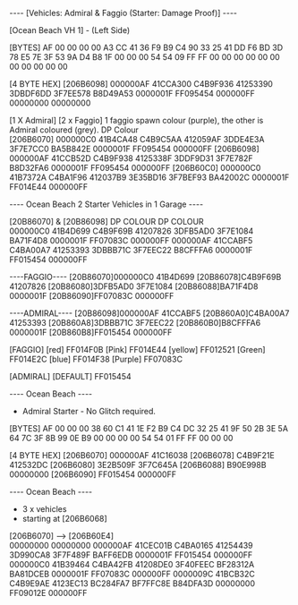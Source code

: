 
---- [Vehicles: Admiral & Faggio (Starter: Damage Proof)] ----

[Ocean Beach VH 1] - (Left Side)

[BYTES]
AF 00 00 00 00 A3 CC 41 36 F9 B9 C4 90 33 25 41 DD F6 BD 3D 78 E5 7E 3F 53 9A D4 B8 1F 00 00 00 54 54 09 FF FF 00 00 00 00 00 00 00 00 00 00 00

[4 BYTE HEX]
[206B6098] 	000000AF 41CCA300 C4B9F936 41253390 3DBDF6DD 3F7EE578 B8D49A53 0000001F FF095454 000000FF 00000000 00000000

[1 X Admiral] [2 x Faggio] 1 faggio spawn colour (purple), the other is Admiral coloured (grey).
																		   DP		Colour   
[206B6070] 	000000C0 41B4CA48 C4B9C5AA 412059AF 3DDE4E3A 3F7E7CC0 BA5B842E 0000001F FF095454 000000FF 
[206B6098] 	000000AF 41CCB52D C4B9F938 4125338F 3DDF9D31 3F7E782F B8D32FA6 0000001F FF095454 000000FF 
[206B60C0] 	000000C0 41B7372A C4BA1F96 412037B9 3E35BD16 3F7BEF93 BA42002C 0000001F FF014E44 000000FF

---- Ocean Beach 2 Starter Vehicles in 1 Garage ----

[20B86070] & [20B86098]											DP		COLOUR																			  DP		  COLOUR		
000000C0 41B4D699 C4B9F69B 41207826 3DFB5AD0 3F7E1084 BA71F4D8 0000001F FF07083C 000000FF 000000AF 41CCABF5 C4BA00A7 41253393 3DBBB71C 3F7EEC22 B8CFFFA6 0000001F FF015454 000000FF

----FAGGIO----
[20B86070]000000C0 41B4D699 
[20B86078]C4B9F69B 41207826 
[20B86080]3DFB5AD0 3F7E1084 
[20B86088]BA71F4D8 0000001F 
[20B86090]FF07083C 000000FF 

----ADMIRAL----
[20B86098]000000AF 41CCABF5 
[20B860A0]C4BA00A7 41253393 
[20B860A8]3DBBB71C 3F7EEC22 
[20B860B0]B8CFFFA6 0000001F 
[20B860B8]FF015454 000000FF

[FAGGIO]
[red]		FF014F0B
[Pink]	 	FF014E44
[yellow] 	FF012521
[Green] 	FF014E2C
[blue] 		FF014F38
[Purple]	FF07083C

[ADMIRAL]
[DEFAULT]	FF015454



---- Ocean Beach ---- 
* Admiral Starter - No Glitch required.

[BYTES]
AF 00 00 00 38 60 C1 41 1E F2 B9 C4 DC 32 25 41 9F 50 2B 3E 5A 64 7C 3F 8B 99 0E B9 00 00 00 00 54 54 01 FF FF 00 00 00

[4 BYTE HEX]
[206B6070] 		000000AF 41C16038 
[206B6078] 		C4B9F21E 412532DC 
[206B6080] 		3E2B509F 3F7C645A 
[206B6088] 		B90E998B 00000000 
[206B6090] 		FF015454 000000FF


---- Ocean Beach ---- 
* 3 x vehicles
* starting at [206B6068]

[206B6070]		--> [206B60E4]	
00000000 00000000 000000AF 41CEC01B C4BA0165 41254439 3D990CA8 3F7F489F BAFF6EDB 0000001F FF015454 000000FF 000000C0 41B39464 C4BA42FB 41208DE0 3F40FEEC BF28312A BA81DCEB 0000001F FF07083C 000000FF 0000009C 41BCB32C C4B9E9AE 4123EC13 BC284FA7 BF7FFC8E B84DFA3D 00000000 FF09012E 000000FF

